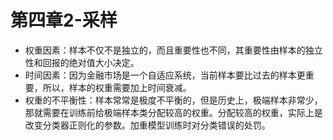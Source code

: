 # 第四章2-采样

 - 权重因素：样本不仅不是独立的，而且重要性也不同，其重要性由样本的独立性和回报的绝对值大小决定。
 - 时间因素：因为金融市场是一个自适应系统，当前样本要比过去的样本更重要，所以，样本的权重需要加上时间衰减。
 - 权重的不平衡性：样本常常是极度不平衡的，但是历史上，极端样本非常少，那就需要在训练前给极端样本类分配较高的权重。分配较高的权重，实际上是改变分类器正则化的参数。加重模型训练时对分类错误的处罚。
